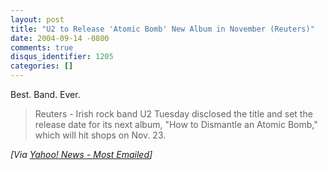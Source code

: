 ```yaml
---
layout: post
title: "U2 to Release 'Atomic Bomb' New Album in November (Reuters)"
date: 2004-09-14 -0800
comments: true
disqus_identifier: 1205
categories: []
---
```

Best. Band. Ever.

> Reuters - Irish rock band U2 Tuesday disclosed the title and set the
> release date for its next album, "How to Dismantle an Atomic Bomb,"
> which will hit shops on Nov. 23.

*[Via [Yahoo! News - Most
Emailed](http://us.rd.yahoo.com/dailynews/rss/mostemailed/*http://story.news.yahoo.com/news?tmpl=story2&u=/nm/media_u2_album_dc)]*

